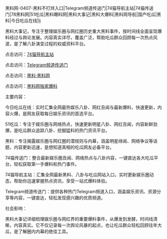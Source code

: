 #
黑料网-0407-黑料不打烊入口|Telegram频道传送门|74猫导航主站|74猫传送门|78黑料网|51吃瓜|黑料曝料网|黑料大事记|黑料大爆料|黑料网导航|国产吃瓜|黑料|今日吃瓜在线|lj

黑料大事记，专注于整理娱乐圈与网红圈历史重大黑料事件，按时间线全面呈现爆料经过与舆论发展。内容真实详尽，覆盖广泛，帮助吃瓜群众回顾每一次热点风波，是了解八卦演变过程的权威资料平台。


点击访问：<a href="https://74mao.com/">74猫导航主站</a>

点击访问：<a href="https://74mao.com/">Telegram频道传送门</a>

点击访问：<a href="https://gbs-3wd.pages.dev/">黑料·黑料网</a>

点击访问：<a href="https://qfwfg.pages.dev/">黑料网独家爆料</a>


主要内容：

今日吃瓜在线：实时汇集全网最热娱乐八卦、网红丑闻与最新爆料，快速更新，内容火爆，是网友获取每日娱乐资讯的首选平台。

51吃瓜：专注于娱乐圈与网络热点，快速更新明星八卦、网红丑闻，内容新鲜劲爆，是吃瓜群众追踪八卦、挖掘猛料的热门资讯平台。

黑料：专注揭露娱乐圈与网红圈的潜规则与内幕，涵盖明星绯闻、网络争议等话题，内容更新迅速，是想知道真相的吃瓜网友必备平台。

74猫传送门：整合最新娱乐圈丑闻、网络热点与八卦内容，一键直达各大吃瓜平台，轻松获取第一手爆料和热门事件。

74猫导航主站：汇集全网最新黑料、八卦与吃瓜网站入口，实时更新娱乐圈动态，帮助你迅速掌握热点资讯，享受一站式爆料体验。

Telegram频道传送门：提供各种热门Telegram频道入口，涵盖娱乐资讯、资源分享等内容，一键直达，轻松发现感兴趣的优质频道。

社会影响：

黑料大事记详细梳理娱乐圈与网红界的重要爆料事件，从爆发到发酵，时间线清晰，内容真实。它不仅记录每一次舆论风暴的起点，也让吃瓜群众轻松回顾往年大瓜，是了解圈内内幕的绝佳工具。

<span style="display:none;">[Canonical link](）</span>
